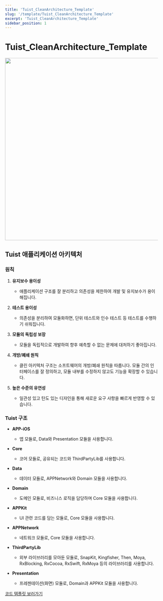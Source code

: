 ```yaml
---
title: 'Tuist_CleanArchitecture_Template'
slug: '/template/Tuist_CleanArchitecture_Template'
excerpt: 'Tuist_CleanArchitecture_Template'
sidebar_position: 1
---
```


# Tuist_CleanArchitecture_Template
<img src="https://i.imghippo.com/files/AKOhD1722852725.png" width="800" height="600"/>

## Tuist 애플리케이션 아키텍처

### 원칙

1. **유지보수 용이성**
   - 애플리케이션 구조를 잘 분리하고 의존성을 제한하여 개발 및 유지보수가 용이해집니다.

2. **테스트 용이성**
   - 의존성을 분리하여 모듈화하면, 단위 테스트와 인수 테스트 등 테스트를 수행하기 쉬워집니다.

3. **모듈의 독립성 보장**
   - 모듈을 독립적으로 개발하여 향후 예측할 수 없는 문제에 대처하기 좋아집니다.

4. **개방/폐쇄 원칙**
   - 클린 아키텍처 구조는 소프트웨어의 개방/폐쇄 원칙을 따릅니다. 모듈 간의 인터페이스를 잘 정의하고, 모듈 내부를 수정하지 않고도 기능을 확장할 수 있습니다.

5. **높은 수준의 유연성**
   - 일관성 있고 탄도 있는 디자인을 통해 새로운 요구 사항을 빠르게 반영할 수 있습니다.

### Tuist 구조

- **APP-iOS**
  - 앱 모듈로, Data와 Presentation 모듈을 사용합니다.

- **Core**
  - 코어 모듈로, 공유되는 코드와 ThirdPartyLib를 사용합니다.

- **Data**
  - 데이터 모듈로, APPNetwork와 Domain 모듈을 사용합니다.

- **Domain**
  - 도메인 모듈로, 비즈니스 로직을 담당하며 Core 모듈을 사용합니다.

- **APPKit**
  - UI 관련 코드를 담는 모듈로, Core 모듈을 사용합니다.

- **APPNetwork**
  - 네트워크 모듈로, Core 모듈을 사용합니다.

- **ThirdPartyLib**
  - 외부 라이브러리를 모아둔 모듈로, SnapKit, Kingfisher, Then, Moya, RxBlocking, RxCocoa, RxSwift, RxMoya 등의 라이브러리를 사용합니다.

- **Presentation**
  - 프레젠테이션(화면) 모듈로, Domain과 APPKit 모듈을 사용합니다.

[코드 템플릿 보러가기](https://github.com/jjunhaa0211/Tuist-Junha/tree/main/Tuist_CleanArchitecture_Template)